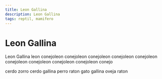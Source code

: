 ```yaml
---
title: Leon Gallina
description: Leon Gallina
tags: reptil, mamifero
---
```


# Leon Gallina

Leon Gallina leon conejoleon conejoleon conejoleon conejoleon conejoleon conejoleon conejoleon conejoleon conejoleon conejo

cerdo zorro cerdo gallina perro raton gato gallina oveja raton